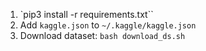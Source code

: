 1. `pip3 install -r requirements.txt``
2. Add `kaggle.json` to `~/.kaggle/kaggle.json`
3. Download dataset: `bash download_ds.sh`
